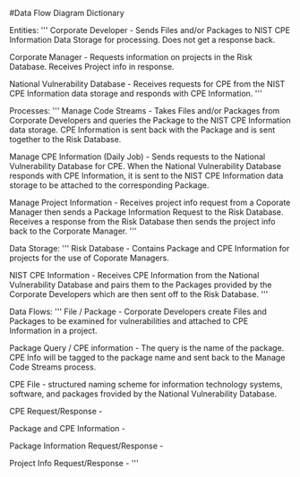 #Data Flow Diagram Dictionary

Entities:
'''
Corporate Developer - Sends Files and/or Packages to NIST CPE Information Data Storage for processing. Does not get a response back.

Corporate Manager - Requests information on projects in the Risk Database. Receives Project info in response.

National Vulnerability Database - Receives requests for CPE from the NIST CPE Information data storage and responds with CPE Information.
'''

Processes:
'''
Manage Code Streams - Takes Files and/or Packages from Corporate Developers and queries the Package to the NIST CPE Information data storage. CPE Information is sent back with the Package and is sent together to the Risk Database.

Manage CPE Information (Daily Job) - Sends requests to the National Vulnerability Database for CPE. When the National Vulnerability Database responds with CPE Information, it is sent to the NIST CPE Information data storage to be attached to the corresponding Package.

Manage Project Information - Receives project info request from a Coporate Manager then sends a Package Information Request to the Risk Database. Receives a response from the Risk Database then sends the project info back to the Corporate Manager.
'''

Data Storage:
'''
Risk Database - Contains Package and CPE Information for projects for the use of Coporate Managers.

NIST CPE Information - Receives CPE Information from the National Vulnerability Database and pairs them to the Packages provided by the Corporate Developers which are then sent off to the Risk Database.
'''

Data Flows: 
'''
File / Package - Corporate Developers create Files and Packages to be examined for vulnerabilities and attached to CPE Information in a project.

Package Query / CPE information - The query is the name of the package. CPE Info will be tagged to the package name and sent back to the Manage Code Streams process.

CPE File - structured naming scheme for information technology systems, software, and packages frovided by the National Vulnerability Database.

CPE Request/Response - 

Package and CPE Information - 

Package Information Request/Response - 

Project Info Request/Response - 
'''
